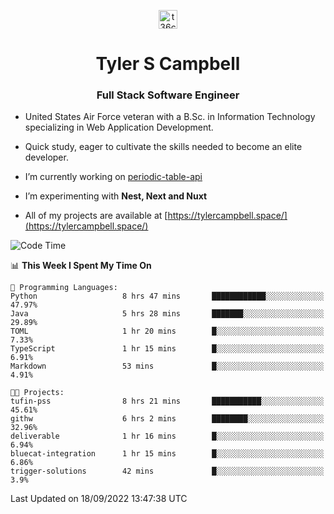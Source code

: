 <p align="center">
<a href="https://www.linkedin.com/in/t36campbell" target="blank"><img align="center" src="https://ik.imagekit.io/t36campbell/Portfolio/linkedin.png.original_m8bbGgPh6.png" alt="t36campbell" height="30" width="30" /></a>
</p>
<h1 align="center">Tyler S Campbell</h1>
<h3 align="center">Full Stack Software Engineer</h3>

* United States Air Force veteran with a B.Sc. in Information Technology specializing in Web Application Development. 

* Quick study, eager to cultivate the skills needed to become an elite developer.

* I’m currently working on [periodic-table-api](https://github.com/t36campbell/periodic-table-api)

* I’m experimenting with **Nest, Next and Nuxt**

* All of my projects are available at [https://tylercampbell.space/](https://tylercampbell.space/)

<!--START_SECTION:waka-->
![Code Time](http://img.shields.io/badge/Code%20Time-1%2C805%20hrs%2026%20mins-blue)

📊 **This Week I Spent My Time On** 

```text
💬 Programming Languages: 
Python                   8 hrs 47 mins       ████████████░░░░░░░░░░░░░   47.97% 
Java                     5 hrs 28 mins       ███████░░░░░░░░░░░░░░░░░░   29.89% 
TOML                     1 hr 20 mins        █░░░░░░░░░░░░░░░░░░░░░░░░   7.33% 
TypeScript               1 hr 15 mins        █░░░░░░░░░░░░░░░░░░░░░░░░   6.91% 
Markdown                 53 mins             █░░░░░░░░░░░░░░░░░░░░░░░░   4.91%

🐱‍💻 Projects: 
tufin-pss                8 hrs 21 mins       ███████████░░░░░░░░░░░░░░   45.61% 
githw                    6 hrs 2 mins        ████████░░░░░░░░░░░░░░░░░   32.96% 
deliverable              1 hr 16 mins        █░░░░░░░░░░░░░░░░░░░░░░░░   6.94% 
bluecat-integration      1 hr 15 mins        █░░░░░░░░░░░░░░░░░░░░░░░░   6.86% 
trigger-solutions        42 mins             █░░░░░░░░░░░░░░░░░░░░░░░░   3.9%

```


 Last Updated on 18/09/2022 13:47:38 UTC
<!--END_SECTION:waka-->

